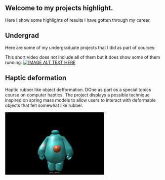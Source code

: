## Welcome to my projects highlight.

Here I show some highlights of results I have gotten through my career.  

## Undergrad

Here are some of my undergraduate projects that I did as part of courses:

This short video does not include all of them but it does show some of them running:
[![IMAGE ALT TEXT HERE](https://img.youtube.com/vi/BlaYyQLniiI&t/0.jpg)](https://www.youtube.com/watch?v=BlaYyQLniiI&t=29s)

## Haptic deformation

Haptic rubber like object defformation. DOne as part os a special topics course on computer haptics. The project displays a possible technique inspired on spring mass models to allow users to interact with deformable objects that felt somewhat like rubber.

![baymax](/images/baymax.png)
